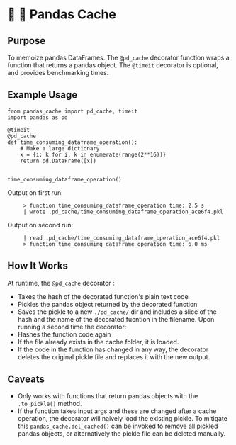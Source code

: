 # 🐼 💸 Pandas Cache


## Purpose
To memoize pandas DataFrames. The `@pd_cache` decorator function wraps a function that returns a pandas object. The `@timeit` decorator is optional, and provides benchmarking times.

## Example Usage

```
from pandas_cache import pd_cache, timeit
import pandas as pd

@timeit
@pd_cache
def time_consuming_dataframe_operation():
    # Make a large dictionary 
    x = {i: k for i, k in enumerate(range(2**16))}
    return pd.DataFrame([x])


time_consuming_dataframe_operation()
```

Output on first run:

```
	 > function time_consuming_dataframe_operation time: 2.5 s
	 | wrote .pd_cache/time_consuming_dataframe_operation_ace6f4.pkl
```
Output on second run:
```
	 | read .pd_cache/time_consuming_dataframe_operation_ace6f4.pkl
	 > function time_consuming_dataframe_operation time: 6.0 ms
```

## How It Works
At runtime, the `@pd_cache` decorator :
* Takes the hash of the decorated function's plain text code
* Pickles the pandas object returned by the decorated function
* Saves the pickle to a new `./pd_cache/` dir and includes a slice of the hash and the name of the decorated fucntion in the filename.  Upon running a second time the decorator:
* Hashes the function code again
* If the file already exists in the cache folder, it is loaded. 
* If the code in the function has changed in any way, the decorator deletes the original pickle file and replaces it with the new output.

## Caveats
* Only works with functions that return pandas objects with the `.to_pickle()` method.
* If the function takes input args and these are changed after a cache operation, the decorator will naively load the existing pickle. To mitigate this `pandas_cache.del_cached()` can be invoked to remove all pickled pandas objects, or alternatively the pickle file can be deleted manually.




